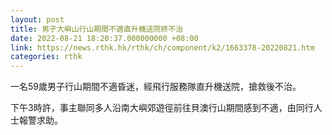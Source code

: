 ```yaml
---
layout: post
title: 男子大嶼山行山期間不適直升機送院終不治
date: 2022-08-21 18:20:37.000000000 +08:00
link: https://news.rthk.hk/rthk/ch/component/k2/1663378-20220821.htm
categories: rthk
---
```


一名59歲男子行山期間不適昏迷，經飛行服務隊直升機送院，搶救後不治。

下午3時許，事主聯同多人沿南大嶼郊遊徑前往貝澳行山期間感到不適，由同行人士報警求助。
